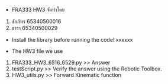 - FRA333 HW3 จัดทำโดย
1. ชัยภัทร 65340500016
2. ธารา 65340500029

- Install the library before running the code!
xxxxxx

- The HW3 file we use 
1. FRA333_HW3_6516_6529.py >> Answer
2. testScript.py >> Verify the answer using the Robotic Toolbox.
3. HW3_utils.py >> Forward Kinematic function

